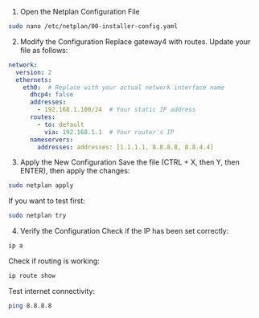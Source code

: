1. Open the Netplan Configuration File
```bash
sudo nano /etc/netplan/00-installer-config.yaml
```
2. Modify the Configuration
Replace gateway4 with routes. Update your file as follows:
```yaml
network:
  version: 2
  ethernets:
    eth0:  # Replace with your actual network interface name
      dhcp4: false
      addresses:
        - 192.168.1.100/24  # Your static IP address
      routes:
        - to: default
          via: 192.168.1.1  # Your router's IP
      nameservers:
        addresses: addresses: [1.1.1.1, 8.8.8.8, 8.8.4.4]
```
3. Apply the New Configuration
Save the file (CTRL + X, then Y, then ENTER), then apply the changes:
```bash
sudo netplan apply
```
If you want to test first:
```bash
sudo netplan try
```
4. Verify the Configuration
Check if the IP has been set correctly:
```bash
ip a
```
Check if routing is working:
```bash
ip route show
```
Test internet connectivity:
```bash
ping 8.8.8.8
```
